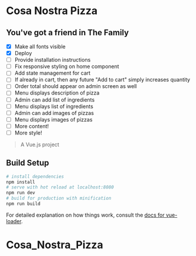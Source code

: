 # Cosa Nostra Pizza

## You've got a friend in The Family


- [x] Make all fonts visible
- [x] Deploy
- [ ] Provide installation instructions
- [ ] Fix responsive styling on home component
- [ ] Add state management for cart
- [ ] If already in cart, then any future "Add to cart" simply increases quantity
- [ ] Order total should appear on admin screen as well
- [ ] Menu displays description of pizza
- [ ] Admin can add list of ingredients
- [ ] Menu displays list of ingredients
- [ ] Admin can add images of pizzas
- [ ] Menu displays images of pizzas
- [ ] More content!
- [ ] More style!

> A Vue.js project
## Build Setup

``` bash
# install dependencies
npm install
# serve with hot reload at localhost:8080
npm run dev
# build for production with minification
npm run build
```

For detailed explanation on how things work, consult the [docs for vue-loader](http://vuejs.github.io/vue-loader).
# Cosa_Nostra_Pizza